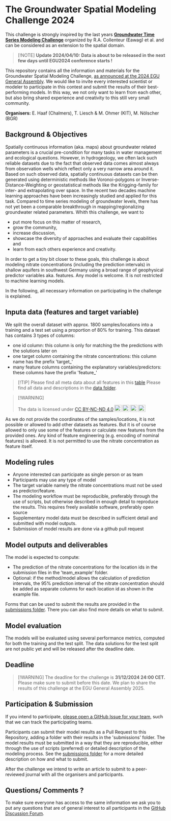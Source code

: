# The Groundwater Spatial Modeling Challenge 2024

This challenge is strongly inspired by the last years [**Groundwater Time Series Modeling Challenge**](https://github.com/gwmodeling/challenge) organized by R.A. Collenteur (Eawag) et al. and can be considered as an extension to the spatial domain.

> \[!NOTE\] **Update 2024/04/10: Data is about to be released in the next few days until EGU2024 conference starts !**

This repository contains all the information and materials for the Groundwater Spatial Modeling Challenge, [as announced at the 2024 EGU General Assembly](https://meetingorganizer.copernicus.org/EGU24/EGU24-10386.html). We would like to invite every interested scientist or modeler to participate in this contest and submit the results of their best-performing models. In this way, we not only want to learn from each other, but also bring shared experience and creativity to this still very small community.

**Organisers:** E. Haaf (Chalmers), T. Liesch & M. Ohmer (KIT), M. Nölscher (BGR)

## Background & Objectives

Spatially continuous information (aka. maps) about groundwater related parameters is a crucial pre-condition for many tasks in water management and ecological questions. However, in hydrogeology, we often lack such reliable datasets due to the fact that observed data comes almost always from observation wells which reflect only a very narrow area around it. Based on such observed data, spatially continuous datasets can be then generated using deterministic methods like Voronoi-polygons or Inverse-Distance-Weighting or geostatistical methods like the Krigging-family for inter- and extrapolating over space. In the recent two decades machine learning approaches have been increasingly studied and applied for this task. Compared to time series modeling of groundwater levels, there has not yet been a comparable breakthrough in mapping/regionalizing groundwater related parameters. Whith this challenge, we want to

-   put more focus on this matter of research,
-   grow the community,
-   increase discussion,
-   showcase the diversity of approaches and evaluate their capabilities and
-   learn from each others experience and creativity.

In order to get a tiny bit closer to these goals, this challenge is about modeling nitrate concentrations (including the prediction intervals) in shallow aquifers in southwest Germany using a broad range of geophysical predictor variables aka. features. Any model is welcome. It is not restricted to machine learning models.

In the following, all necessary information on participating in the challenge is explained.

## Inputa data (features and target variable)

We split the overall dataset with approx. 1800 samples/locations into a training and a test set using a proportion of 80% for training. This dataset has contains 3 types of columns:

-   one id column: this column is only for matching the the predictions with the solutions later on
-   one target column containing the nitrate concentrations: this column name has the prefix 'target\_'
-   many feature columns containing the explanatory variables/predictors: these columns have the prefix 'feature\_'

> \[!TIP\] Please find all meta data about all features in this [table](https://groundwater-spatial-modeling-challenge.github.io/challenge2024/features.html) Please find all data and descriptions in the [data folder](https://github.com/Groundwater-Spatial-Modeling-Challenge/challenge2024/tree/main/data).

> \[!WARNING\]
>
> <p xmlns:cc="http://creativecommons.org/ns#">
>
> The data is licensed under <a href="https://creativecommons.org/licenses/by-nc-nd/4.0/?ref=chooser-v1" target="_blank" rel="license noopener noreferrer" style="display:inline-block;">CC BY-NC-ND 4.0<img src="https://mirrors.creativecommons.org/presskit/icons/cc.svg?ref=chooser-v1" style="height:22px!important;margin-left:3px;vertical-align:text-bottom;"/><img src="https://mirrors.creativecommons.org/presskit/icons/by.svg?ref=chooser-v1" style="height:22px!important;margin-left:3px;vertical-align:text-bottom;"/><img src="https://mirrors.creativecommons.org/presskit/icons/nc.svg?ref=chooser-v1" style="height:22px!important;margin-left:3px;vertical-align:text-bottom;"/><img src="https://mirrors.creativecommons.org/presskit/icons/nd.svg?ref=chooser-v1" style="height:22px!important;margin-left:3px;vertical-align:text-bottom;"/></a>
>
> </p>

As we do not provide the coordinates of the samples/locations, it is not possible or allowed to add other datasets as features. But it is of course allowed to only use some of the features or calculate new features from the provided ones. Any kind of feature engineering (e.g. encoding of nominal features) is allowed. It is not permitted to use the nitrate concentration as feature itself.

## Modeling rules

-   Anyone interested can participate as single person or as team
-   Participants may use any type of model
-   The target variable namely the nitrate concentrations must not be used as predictor/feature.
-   The modeling workflow must be reproducible, preferably through the use of scripts, but otherwise described in enough detail to reproduce the results. This requires freely available software, preferably open source
-   Supplementary model data must be described in sufficient detail and submitted with model outputs.
-   Submission of model results are done via a github pull request

## Model outputs and deliverables

The model is expected to compute:

-   The prediction of the nitrate concentrations for the location ids in the submission files in the 'team_example' folder.
-   Optional: if the method/model allows the calculation of prediction intervals, the 95% prediction interval of the nitrate concentration should be added as separate columns for each location id as shown in the example file.

Forms that can be used to submit the results are provided in the [submissions folder](https://github.com/Groundwater-Spatial-Modeling-Challenge/challenge2024/tree/main/submissions). There you can also find more details on what to submit.

## Model evaluation

The models will be evaluated using several performance metrics, computed for both the training and the test split. The data solutions for the test split are not public yet and will be released after the deadline date.

## Deadline

> \[!WARNING\] The deadline for the challenge is **31/12/2024 24:00 CET.** Please make sure to submit before this date. We plan to share the results of this challenge at the EGU General Assembly 2025.

## Participation & Submission

If you intend to participate, [please open a GitHub Issue for your team](https://github.com/Groundwater-Spatial-Modeling-Challenge/challenge2024/issues), such that we can track the participating teams.

Participants can submit their model results as a Pull Request to this Repository, adding a folder with their results in the 'submissions' folder. The model results must be submitted in a way that they are reproducible, either through the use of scripts (preferred) or detailed description of the modeling process. See the [submissions folder](https://github.com/Groundwater-Spatial-Modeling-Challenge/challenge2024/tree/main/submissions) for a more detailed description on how and what to submit.

After the challenge we intend to write an article to submit to a peer-reviewed journal with all the organisers and participants.

## Questions/ Comments ?

To make sure everyone has access to the same information we ask you to put any questions that are of general interest to all participants in the [GitHub Discussion Forum](https://github.com/Groundwater-Spatial-Modeling-Challenge/challenge2024/discussions).
